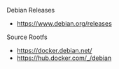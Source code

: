 Debian Releases
- https://www.debian.org/releases

Source Rootfs
- https://docker.debian.net/
- https://hub.docker.com/_/debian
